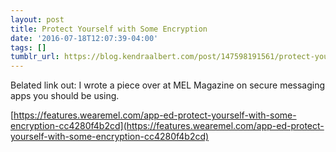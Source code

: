 ```yaml
---
layout: post
title: Protect Yourself with Some Encryption
date: '2016-07-18T12:07:39-04:00'
tags: []
tumblr_url: https://blog.kendraalbert.com/post/147598191561/protect-yourself-with-some-encryption
---
```

Belated link out: I wrote a piece over at MEL Magazine on secure messaging apps you should be using.

[https://features.wearemel.com/app-ed-protect-yourself-with-some-encryption-cc4280f4b2cd](https://features.wearemel.com/app-ed-protect-yourself-with-some-encryption-cc4280f4b2cd)

